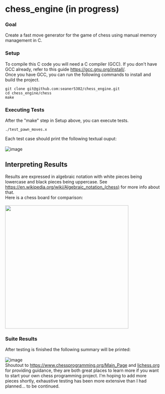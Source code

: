 # chess_engine (in progress)
### Goal
Create a fast move generator for the game of chess using manual memory management in C.
### Setup
To compile this C code you will need a C compiler (GCC).
If you don't have GCC already, refer to this guide https://gcc.gnu.org/install/. \
Once you have GCC, you can run the following commands to install and build the project.
```
git clone git@github.com:seaner5302/chess_engine.git
cd chess_engine/chess
make
```
### Executing Tests
After the "make" step in Setup above, you can execute tests.
```
./test_pawn_moves.x
```
Each test case should print the following textual ouput:\
\
![image](https://github.com/user-attachments/assets/8ca3feae-5807-41ff-9025-80ee3b9de9fc)
## Interpreting Results
Results are expressed in algebraic notation with white pieces being lowercase and black pieces being uppercase. See https://en.wikipedia.org/wiki/Algebraic_notation_(chess) for more info about that.\
Here is a chess board for comparison:\
\
<img src="https://github.com/user-attachments/assets/40a0163b-7b64-41a8-8230-ed380f165a0c" width="400" height="400">
### Suite Results
After testing is finished the following summary will be printed:\
\
![image](https://github.com/user-attachments/assets/2ba27da1-4ec1-4ed8-a60f-24159c3f5d81)
\
Shoutout to https://www.chessprogramming.org/Main_Page and [lichess.org](https://lichess.org/) for providing guidance, they are both great places to learn more if you want to start your own chess programming project. I'm hoping to add more pieces shortly, exhaustive testing has been more extensive than I had planned... to be continued.
